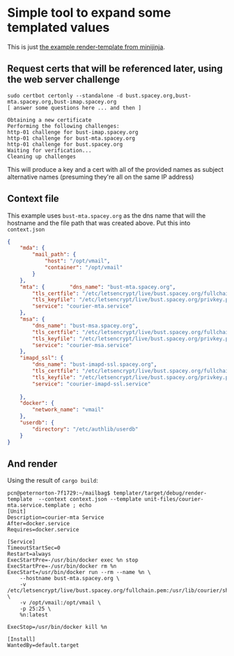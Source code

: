 # Simple tool to expand some templated values

This is just [the example render-template from minijinja](https://github.com/mitsuhiko/minijinja/tree/main/examples/render-template).

## Request certs that will be referenced later, using the web server challenge

```
sudo certbot certonly --standalone -d bust.spacey.org,bust-mta.spacey.org,bust-imap.spacey.org
[ answer some questions here ... and then ]

Obtaining a new certificate
Performing the following challenges:
http-01 challenge for bust-imap.spacey.org
http-01 challenge for bust-mta.spacey.org
http-01 challenge for bust.spacey.org
Waiting for verification...
Cleaning up challenges

```

This will produce a key and a cert with all of the provided names as
subject alternative names (presuming they're all on the same IP address)

## Context file

This example uses `bust-mta.spacey.org` as the dns name that will the hostname 
and the file path that was created above. Put this into `context.json`

```json
{
    "mda": {
        "mail_path": {
            "host": "/opt/vmail",
            "container": "/opt/vmail"
        }
    },
    "mta": {        "dns_name": "bust-mta.spacey.org",
        "tls_certfile": "/etc/letsencrypt/live/bust.spacey.org/fullchain.pem",
        "tls_keyfile": "/etc/letsencrypt/live/bust.spacey.org/privkey.pem",
        "service": "courier-mta.service"
    },
    "msa": {
        "dns_name": "bust-msa.spacey.org",
        "tls_certfile": "/etc/letsencrypt/live/bust.spacey.org/fullchain.pem",
        "tls_keyfile": "/etc/letsencrypt/live/bust.spacey.org/privkey.pem",
        "service": "courier-msa.service"
    },
    "imapd_ssl": {
        "dns_name": "bust-imapd-ssl.spacey.org",
        "tls_certfile": "/etc/letsencrypt/live/bust.spacey.org/fullchain.pem",
        "tls_keyfile": "/etc/letsencrypt/live/bust.spacey.org/privkey.pem",
        "service": "courier-imapd-ssl.service"
        
    },
    "docker": {
        "network_name": "vmail"
    },
    "userdb": {
        "directory": "/etc/authlib/userdb"
    }
}
```

## And render
Using the result of `cargo build`:

```
pcn@peternorton-7f1729:~/mailbag$ templater/target/debug/render-template  --context context.json --template unit-files/courier-mta.service.template ; echo
[Unit]
Description=courier-mta Service
After=docker.service
Requires=docker.service

[Service]
TimeoutStartSec=0
Restart=always
ExecStartPre=-/usr/bin/docker exec %n stop
ExecStartPre=-/usr/bin/docker rm %n
ExecStart=/usr/bin/docker run --rm --name %n \
    --hostname bust-mta.spacey.org \
    -v /etc/letsencrypt/live/bust.spacey.org/fullchain.pem:/usr/lib/courier/share/esmtpd.pem \
    -v /opt/vmail:/opt/vmail \
    -p 25:25 \
    %n:latest

ExecStop=/usr/bin/docker kill %n

[Install]
WantedBy=default.target
```
